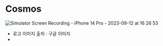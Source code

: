 # Cosmos
![Simulator Screen Recording - iPhone 14 Pro - 2023-09-12 at 16 26 53](https://github.com/june4969/COSMOS/assets/127813398/c62ee334-84a1-4bd3-afad-ee8aab99d335)

- 로고 이미지 출처 : 구글 이미지
- 
